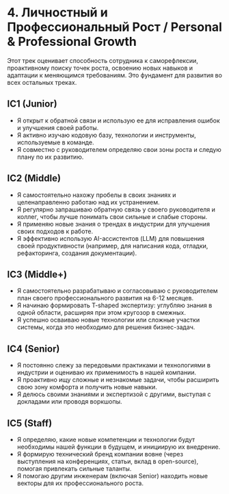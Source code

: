 # 4. Личностный и Профессиональный Рост / Personal & Professional Growth

Этот трек оценивает способность сотрудника к саморефлексии, проактивному поиску точек роста, освоению новых навыков и адаптации к меняющимся требованиям. Это фундамент для развития во всех остальных треках.

## IC1 (Junior)
- Я открыт к обратной связи и использую ее для исправления ошибок и улучшения своей работы.
- Я активно изучаю кодовую базу, технологии и инструменты, используемые в команде.
- Я совместно с руководителем определяю свои зоны роста и следую плану по их развитию.

## IC2 (Middle)
- Я самостоятельно нахожу пробелы в своих знаниях и целенаправленно работаю над их устранением.
- Я регулярно запрашиваю обратную связь у своего руководителя и коллег, чтобы лучше понимать свои сильные и слабые стороны.
- Я применяю новые знания о трендах в индустрии для улучшения своих подходов к работе.
- Я эффективно использую AI-ассистентов (LLM) для повышения своей продуктивности (например, для написания кода, отладки, рефакторинга, создания документации).

## IC3 (Middle+)
- Я самостоятельно разрабатываю и согласовываю с руководителем план своего профессионального развития на 6-12 месяцев.
- Я начинаю формировать T-shaped экспертизу: углубляю знания в одной области, расширяя при этом кругозор в смежных.
- Я успешно осваиваю новые технологии или сложные участки системы, когда это необходимо для решения бизнес-задач.

## IC4 (Senior)
- Я постоянно слежу за передовыми практиками и технологиями в индустрии и оцениваю их применимость в нашей компании.
- Я проактивно ищу сложные и незнакомые задачи, чтобы расширить свою зону комфорта и получить новые навыки.
- Я делюсь своими знаниями и экспертизой с другими, выступая с докладами или проводя воркшопы.

## IC5 (Staff)
- Я определяю, какие новые компетенции и технологии будут необходимы нашей функции в будущем, и инициирую их внедрение.
- Я формирую технический бренд компании вовне (через выступления на конференциях, статьи, вклад в open-source), помогая привлекать сильные таланты.
- Я помогаю другим инженерам (включая Senior) находить новые векторы для их профессионального роста. 